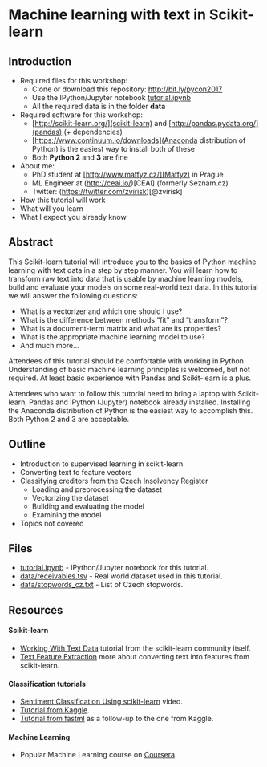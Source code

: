 # Machine learning with text in Scikit-learn

## Introduction

* Required files for this workshop:
  * Clone or download this repository: http://bit.ly/pycon2017
  * Use the IPython/Jupyter notebook [tutorial.ipynb](tutorial.ipynb)
  * All the required data is in the folder <b>data</b>
* Required software for this workshop:
  * [http://scikit-learn.org/](scikit-learn) and [http://pandas.pydata.org/](pandas) (+ dependencies)
  * [https://www.continuum.io/downloads](Anaconda distribution of Python) is the easiest way to install both of these
  * Both **Python 2** and **3** are fine
* About me:
  * PhD student at [http://www.matfyz.cz/](Matfyz) in Prague
  * ML Engineer at (http://ceai.io/)[CEAI] (formerly Seznam.cz)
  * Twitter: (https://twitter.com/zvirisk)[@zvirisk]
* How this tutorial will work
* What will you learn
* What I expect you already know

## Abstract
This Scikit-learn tutorial will introduce you to the basics of Python machine learning with text data in a step by step manner. You will learn how to transform raw text into data that is usable by machine learning models, build and evaluate your models on some real-world text data. In this tutorial we will answer the following questions:
* What is a vectorizer and which one should I use?
* What is the difference between methods “fit” and “transform”?
* What is a document-term matrix and what are its properties?
* What is the appropriate machine learning model to use?
* And much more...

Attendees of this tutorial should be comfortable with working in Python. Understanding of basic machine learning principles is welcomed, but not required. At least basic experience with Pandas and Scikit-learn is a plus.

Attendees who want to follow this tutorial need to bring a laptop with Scikit-learn, Pandas and IPython (Jupyter) notebook already installed. Installing the Anaconda distribution of Python is the easiest way to accomplish this. Both Python 2 and 3 are acceptable.

## Outline
* Introduction to supervised learning in scikit-learn
* Converting text to feature vectors
* Classifying creditors from the Czech Insolvency Register
  * Loading and preprocessing the dataset
  * Vectorizing the dataset
  * Building and evaluating the model
  * Examining the model
* Topics not covered

## Files
* [tutorial.ipynb](tutorial.ipynb) - IPython/Jupyter notebook for this tutorial.
* [data/receivables.tsv](data/receivables.tsv) - Real world dataset used in this tutorial.
* [data/stopwords_cz.txt](data/stopwords_cz.txt) - List of Czech stopwords.

## Resources
#### Scikit-learn
* [Working With Text Data](http://scikit-learn.org/stable/tutorial/text_analytics/working_with_text_data.html) tutorial from the scikit-learn community itself.
* [Text Feature Extraction](http://scikit-learn.org/stable/modules/feature_extraction.html#text-feature-extraction) more about converting text into features from scikit-learn.

#### Classification tutorials
* [Sentiment Classification Using scikit-learn](https://www.youtube.com/watch?v=y3ZTKFZ-1QQ) video.
* [Tutorial from Kaggle](https://www.kaggle.com/c/word2vec-nlp-tutorial/details/part-1-for-beginners-bag-of-words).
* [Tutorial from fastml](http://fastml.com/classifying-text-with-bag-of-words-a-tutorial/) as a follow-up to the one from Kaggle.

#### Machine Learning
* Popular Machine Learning course on [Coursera](https://www.coursera.org/learn/machine-learning).
